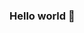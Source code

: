 ### Hello world 👋

<!--
**kmfoster212/kmfoster212** is a ✨ _special_ ✨ repository because its `README.md` (this file) appears on your GitHub profile.

- 🌐 I’m currently learning coding for web development
- 🤔 I've still got a long way to go
- ⚡ Fun fact: I'm probably listening to kpop right now
-->
